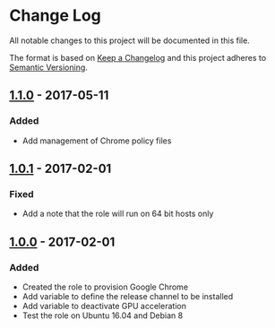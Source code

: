 # Change Log
All notable changes to this project will be documented in this file.

The format is based on [Keep a Changelog](http://keepachangelog.com/) 
and this project adheres to [Semantic Versioning](http://semver.org/).

## [1.1.0] - 2017-05-11
### Added
- Add management of Chrome policy files

## [1.0.1] - 2017-02-01
### Fixed
- Add a note that the role will run on 64 bit hosts only

## [1.0.0] - 2017-02-01
### Added
- Created the role to provision Google Chrome
- Add variable to define the release channel to be installed
- Add variable to deactivate GPU acceleration 
- Test the role on Ubuntu 16.04 and Debian 8

[Unreleased]: https://github.com/pixelart/ansible-role-chrome/compare/1.1.0...HEAD
[1.1.0]: https://github.com/pixelart/ansible-role-chrome/compare/1.0.1...1.1.0
[1.0.1]: https://github.com/pixelart/ansible-role-chrome/compare/1.0.0...1.0.1
[1.0.0]: https://github.com/pixelart/ansible-role-chrome/compare/1ed498b...1.0.0
